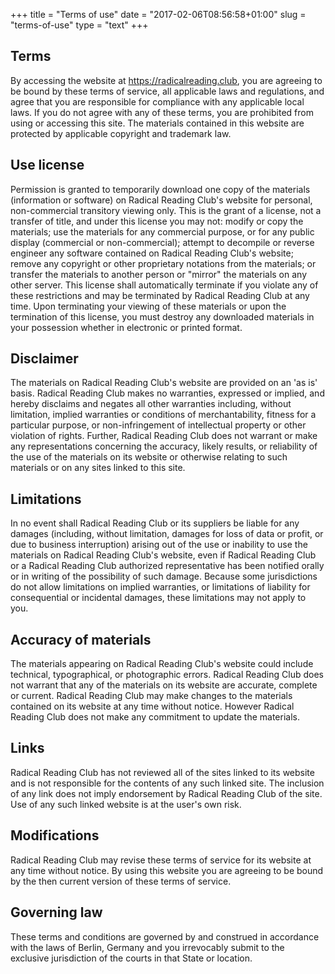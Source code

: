 +++
title = "Terms of use"
date = "2017-02-06T08:56:58+01:00"
slug = "terms-of-use"
type = "text"
+++

## Terms

By accessing the website at https://radicalreading.club, you are agreeing to be bound by these terms of service, all applicable laws and regulations, and agree that you are responsible for compliance with any applicable local laws. If you do not agree with any of these terms, you are prohibited from using or accessing this site. The materials contained in this website are protected by applicable copyright and trademark law.

## Use license

Permission is granted to temporarily download one copy of the materials (information or software) on Radical Reading Club's website for personal, non-commercial transitory viewing only. This is the grant of a license, not a transfer of title, and under this license you may not:
modify or copy the materials;
use the materials for any commercial purpose, or for any public display (commercial or non-commercial);
attempt to decompile or reverse engineer any software contained on Radical Reading Club's website;
remove any copyright or other proprietary notations from the materials; or
transfer the materials to another person or "mirror" the materials on any other server.
This license shall automatically terminate if you violate any of these restrictions and may be terminated by Radical Reading Club at any time. Upon terminating your viewing of these materials or upon the termination of this license, you must destroy any downloaded materials in your possession whether in electronic or printed format.

## Disclaimer

The materials on Radical Reading Club's website are provided on an 'as is' basis. Radical Reading Club makes no warranties, expressed or implied, and hereby disclaims and negates all other warranties including, without limitation, implied warranties or conditions of merchantability, fitness for a particular purpose, or non-infringement of intellectual property or other violation of rights.
Further, Radical Reading Club does not warrant or make any representations concerning the accuracy, likely results, or reliability of the use of the materials on its website or otherwise relating to such materials or on any sites linked to this site.

## Limitations

In no event shall Radical Reading Club or its suppliers be liable for any damages (including, without limitation, damages for loss of data or profit, or due to business interruption) arising out of the use or inability to use the materials on Radical Reading Club's website, even if Radical Reading Club or a Radical Reading Club authorized representative has been notified orally or in writing of the possibility of such damage. Because some jurisdictions do not allow limitations on implied warranties, or limitations of liability for consequential or incidental damages, these limitations may not apply to you.

## Accuracy of materials

The materials appearing on Radical Reading Club's website could include technical, typographical, or photographic errors. Radical Reading Club does not warrant that any of the materials on its website are accurate, complete or current. Radical Reading Club may make changes to the materials contained on its website at any time without notice. However Radical Reading Club does not make any commitment to update the materials.

## Links

Radical Reading Club has not reviewed all of the sites linked to its website and is not responsible for the contents of any such linked site. The inclusion of any link does not imply endorsement by Radical Reading Club of the site. Use of any such linked website is at the user's own risk.

## Modifications

Radical Reading Club may revise these terms of service for its website at any time without notice. By using this website you are agreeing to be bound by the then current version of these terms of service.

## Governing law

These terms and conditions are governed by and construed in accordance with the laws of Berlin, Germany and you irrevocably submit to the exclusive jurisdiction of the courts in that State or location.
